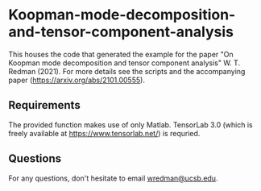 # Koopman-mode-decomposition-and-tensor-component-analysis
This houses the code that generated the example for the paper "On Koopman mode decomposition and tensor component analysis" W. T. Redman (2021). For more details see the scripts and the accompanying paper (https://arxiv.org/abs/2101.00555). 

## Requirements

The provided function makes use of only Matlab. TensorLab 3.0 (which is freely available at https://www.tensorlab.net/) is requried. 

## Questions 

For any questions, don't hesitate to email wredman@ucsb.edu. 

